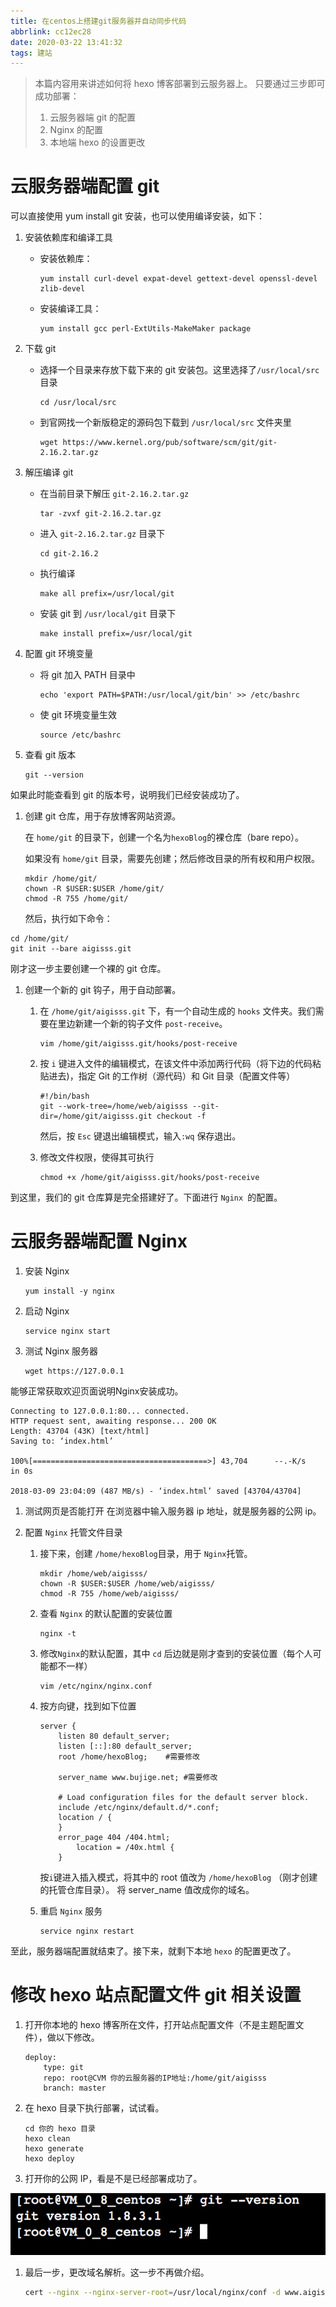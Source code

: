 ```yaml
---
title: 在centos上搭建git服务器并自动同步代码
abbrlink: cc12ec28
date: 2020-03-22 13:41:32
tags: 建站
---
```


> 本篇内容用来讲述如何将 hexo 博客部署到云服务器上。
> 只要通过三步即可成功部署：
>
> 1. 云服务器端 git 的配置
> 2. Nginx 的配置
> 3. 本地端 hexo 的设置更改

<!--more-->

# 云服务器端配置 git

<div class="note danger">可以直接使用 yum install git 安装，也可以使用编译安装，如下：</div>

1. 安装依赖库和编译工具

   - 安装依赖库：

     ```
     yum install curl-devel expat-devel gettext-devel openssl-devel zlib-devel
     ```

   - 安装编译工具：

     ```
     yum install gcc perl-ExtUtils-MakeMaker package
     ```

2. 下载 git

   - 选择一个目录来存放下载下来的 git 安装包。这里选择了`/usr/local/src` 目录

     ```
     cd /usr/local/src
     ```

   - 到官网找一个新版稳定的源码包下载到 `/usr/local/src` 文件夹里

     ```
     wget https://www.kernel.org/pub/software/scm/git/git-2.16.2.tar.gz
     ```

3. 解压编译 git

   - 在当前目录下解压 `git-2.16.2.tar.gz`

     ```
     tar -zvxf git-2.16.2.tar.gz
     ```

   - 进入 `git-2.16.2.tar.gz` 目录下

     ```
     cd git-2.16.2
     ```

   - 执行编译

     ```
     make all prefix=/usr/local/git
     ```

   - 安装 git 到 `/usr/local/git` 目录下

     ```
     make install prefix=/usr/local/git
     ```

4. 配置 git 环境变量

   - 将 git 加入 PATH 目录中

     ```
     echo 'export PATH=$PATH:/usr/local/git/bin' >> /etc/bashrc
     ```

   - 使 git 环境变量生效

     ```
     source /etc/bashrc
     ```

5. 查看 git 版本

   ```
   git --version
   ```

如果此时能查看到 git 的版本号，说明我们已经安装成功了。

1. 创建 git 仓库，用于存放博客网站资源。

   在 `home/git` 的目录下，创建一个名为`hexoBlog`的裸仓库（bare repo）。

    如果没有 `home/git` 目录，需要先创建；然后修改目录的所有权和用户权限。

   ```shell
   mkdir /home/git/
   chown -R $USER:$USER /home/git/
   chmod -R 755 /home/git/
   ```

    然后，执行如下命令：

```shell
cd /home/git/
git init --bare aigisss.git
```



刚才这一步主要创建一个裸的 git 仓库。

1. 创建一个新的 git 钩子，用于自动部署。

   1. 在 `/home/git/aigisss.git` 下，有一个自动生成的 `hooks` 文件夹。我们需要在里边新建一个新的钩子文件 `post-receive`。

      ```shell
      vim /home/git/aigisss.git/hooks/post-receive
      ```

   2. 按 `i` 键进入文件的编辑模式，在该文件中添加两行代码（将下边的代码粘贴进去)，指定 Git 的工作树（源代码）和 Git 目录（配置文件等）

      ```shell
      #!/bin/bash
      git --work-tree=/home/web/aigisss --git-dir=/home/git/aigisss.git checkout -f
      ```

      然后，按 `Esc` 键退出编辑模式，输入`:wq` 保存退出。

   3. 修改文件权限，使得其可执行

      ```shell
      chmod +x /home/git/aigisss.git/hooks/post-receive
      ```

到这里，我们的 git 仓库算是完全搭建好了。下面进行 `Nginx `的配置。

# 云服务器端配置 Nginx

1. 安装 Nginx

   ```
   yum install -y nginx
   ```

2. 启动 Nginx

   ```
   service nginx start
   ```

3. 测试 Nginx 服务器

   ```
   wget https://127.0.0.1
   ```

能够正常获取欢迎页面说明Nginx安装成功。

```
Connecting to 127.0.0.1:80... connected.
HTTP request sent, awaiting response... 200 OK
Length: 43704 (43K) [text/html]
Saving to: ‘index.html’

100%[=======================================>] 43,704      --.-K/s   in 0s

2018-03-09 23:04:09 (487 MB/s) - ‘index.html’ saved [43704/43704]
```



1. 测试网页是否能打开
   在浏览器中输入服务器 ip 地址，就是服务器的公网 ip。

2. 配置 `Nginx` 托管文件目录

   1. 接下来，创建 `/home/hexoBlog`目录，用于 `Nginx`托管。

      ```shell
      mkdir /home/web/aigisss/
      chown -R $USER:$USER /home/web/aigisss/
      chmod -R 755 /home/web/aigisss/
      ```

   2. 查看 `Nginx` 的默认配置的安装位置

      ```
      nginx -t
      ```

   3. 修改`Nginx`的默认配置，其中 `cd` 后边就是刚才查到的安装位置（每个人可能都不一样）

      ```shell
      vim /etc/nginx/nginx.conf
      ```

   4. 按方向键，找到如下位置

      ```
      server {
          listen 80 default_server;
          listen [::]:80 default_server;
          root /home/hexoBlog;    #需要修改
          
          server_name www.bujige.net; #需要修改
          
          # Load configuration files for the default server block.
          include /etc/nginx/default.d/*.conf;
          location / {
          }
          error_page 404 /404.html;
              location = /40x.html {
          }
      ```

      按`i`键进入插入模式，将其中的 root 值改为 `/home/hexoBlog` （刚才创建的托管仓库目录）。
      将 server_name 值改成你的域名。

   5. 重启 `Nginx` 服务

      ```
      service nginx restart
      ```

至此，服务器端配置就结束了。接下来，就剩下本地 `hexo` 的配置更改了。

# 修改 hexo 站点配置文件 git 相关设置

1. 打开你本地的 hexo 博客所在文件，打开站点配置文件（不是主题配置文件），做以下修改。

   ```shell
   deploy:
       type: git
       repo: root@CVM 你的云服务器的IP地址:/home/git/aigisss
       branch: master
   ```

2. 在 hexo 目录下执行部署，试试看。

   ```
   cd 你的 hexo 目录
   hexo clean
   hexo generate
   hexo deploy
   ```

3. 打开你的公网 IP，看是不是已经部署成功了。

[![img](%E5%9C%A8centos%E4%B8%8A%E6%90%AD%E5%BB%BAgit%E6%9C%8D%E5%8A%A1%E5%99%A8%E5%B9%B6%E8%87%AA%E5%8A%A8%E5%90%8C%E6%AD%A5%E4%BB%A3%E7%A0%81/hexoBlog-deployed-server-005.png)](http://qncdn.bujige.net/images/hexoBlog-deployed-server-005.png)

1. 最后一步，更改域名解析。这一步不再做介绍。

   ```sh
   cert --nginx --nginx-server-root=/usr/local/nginx/conf -d www.aigisss.com
   ```
